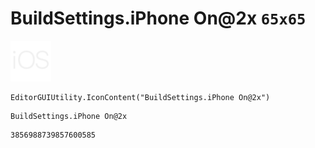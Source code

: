 # BuildSettings.iPhone On@2x `65x65`
<img src="/img/BuildSettings.iPhone%20On@2x.png" width=65 height=65>

``` CSharp
EditorGUIUtility.IconContent("BuildSettings.iPhone On@2x")
```
```
BuildSettings.iPhone On@2x
```
```
3856988739857600585
```
